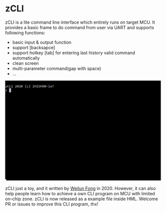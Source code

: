 zCLI
====
zCLI is a lite command line interface which entirely runs on target MCU. It provides a basic frame to do command from user via 
UART and supports following functions:
+ basic input & output function
+ support \[backsapce\]
+ support hotkey \[tab\] for entering last history valid command automatically
+ clean screen
+ multi-parameter command(gap with space)
+ ...

![image](./zcli-usage-demo.gif)

zCLI just a toy, and it written by [Weilun Fong](mailto:wlf@zhishan-iot.tk) in 2020. However, it can also help people learn how 
to achieve a own CLI program on MCU with limited on-chip zone. zCLI is now released as a example file inside HML. Welcome PR or
issues to improve this CLI program, thx!
